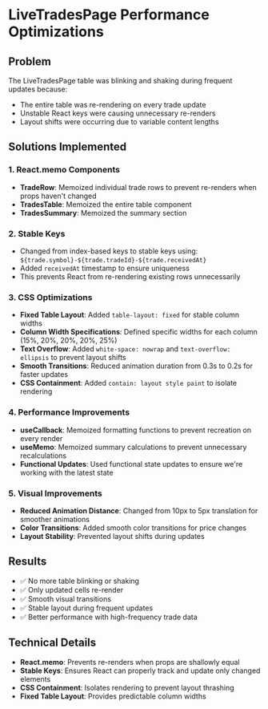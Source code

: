 # LiveTradesPage Performance Optimizations

## Problem
The LiveTradesPage table was blinking and shaking during frequent updates because:
- The entire table was re-rendering on every trade update
- Unstable React keys were causing unnecessary re-renders
- Layout shifts were occurring due to variable content lengths

## Solutions Implemented

### 1. React.memo Components
- **TradeRow**: Memoized individual trade rows to prevent re-renders when props haven't changed
- **TradesTable**: Memoized the entire table component
- **TradesSummary**: Memoized the summary section

### 2. Stable Keys
- Changed from index-based keys to stable keys using: `${trade.symbol}-${trade.tradeId}-${trade.receivedAt}`
- Added `receivedAt` timestamp to ensure uniqueness
- This prevents React from re-rendering existing rows unnecessarily

### 3. CSS Optimizations
- **Fixed Table Layout**: Added `table-layout: fixed` for stable column widths
- **Column Width Specifications**: Defined specific widths for each column (15%, 20%, 20%, 20%, 25%)
- **Text Overflow**: Added `white-space: nowrap` and `text-overflow: ellipsis` to prevent layout shifts
- **Smooth Transitions**: Reduced animation duration from 0.3s to 0.2s for faster updates
- **CSS Containment**: Added `contain: layout style paint` to isolate rendering

### 4. Performance Improvements
- **useCallback**: Memoized formatting functions to prevent recreation on every render
- **useMemo**: Memoized summary calculations to prevent unnecessary recalculations
- **Functional Updates**: Used functional state updates to ensure we're working with the latest state

### 5. Visual Improvements
- **Reduced Animation Distance**: Changed from 10px to 5px translation for smoother animations
- **Color Transitions**: Added smooth color transitions for price changes
- **Layout Stability**: Prevented layout shifts during updates

## Results
- ✅ No more table blinking or shaking
- ✅ Only updated cells re-render
- ✅ Smooth visual transitions
- ✅ Stable layout during frequent updates
- ✅ Better performance with high-frequency trade data

## Technical Details
- **React.memo**: Prevents re-renders when props are shallowly equal
- **Stable Keys**: Ensures React can properly track and update only changed elements
- **CSS Containment**: Isolates rendering to prevent layout thrashing
- **Fixed Table Layout**: Provides predictable column widths 